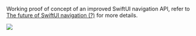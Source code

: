 Working proof of concept of an improved SwiftUI navigation API, refer to [The future of SwiftUI navigation (?)][fs] for more details.

![][gif]

[fs]: https://fivestars.blog/swiftui/programmatic-navigation.html
[gif]: identifiable.gif
